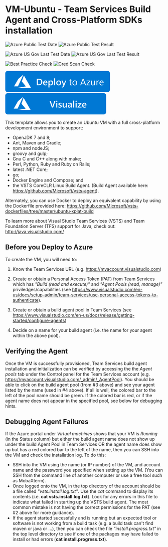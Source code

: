 # VM-Ubuntu - Team Services Build Agent and Cross-Platform SDKs installation

![Azure Public Test Date](https://azurequickstartsservice.blob.core.windows.net/badges/vsts-fullbuild-ubuntu-vm/PublicLastTestDate.svg)
![Azure Public Test Result](https://azurequickstartsservice.blob.core.windows.net/badges/vsts-fullbuild-ubuntu-vm/PublicDeployment.svg)

![Azure US Gov Last Test Date](https://azurequickstartsservice.blob.core.windows.net/badges/vsts-fullbuild-ubuntu-vm/FairfaxLastTestDate.svg)
![Azure US Gov Last Test Result](https://azurequickstartsservice.blob.core.windows.net/badges/vsts-fullbuild-ubuntu-vm/FairfaxDeployment.svg)

![Best Practice Check](https://azurequickstartsservice.blob.core.windows.net/badges/vsts-fullbuild-ubuntu-vm/BestPracticeResult.svg)
![Cred Scan Check](https://azurequickstartsservice.blob.core.windows.net/badges/vsts-fullbuild-ubuntu-vm/CredScanResult.svg)

[![Deploy To Azure](https://raw.githubusercontent.com/Azure/azure-quickstart-templates/master/1-CONTRIBUTION-GUIDE/images/deploytoazure.svg?sanitize=true)](https://portal.azure.com/#create/Microsoft.Template/uri/https%3A%2F%2Fraw.githubusercontent.com%2FAzure%2Fazure-quickstart-templates%2Fmaster%2Fvsts-fullbuild-ubuntu-vm%2Fazuredeploy.json)
[![Visualize](https://raw.githubusercontent.com/Azure/azure-quickstart-templates/master/1-CONTRIBUTION-GUIDE/images/visualizebutton.svg?sanitize=true)](http://armviz.io/#/?load=https%3A%2F%2Fraw.githubusercontent.com%2FAzure%2Fazure-quickstart-templates%2Fmaster%2Fvsts-fullbuild-ubuntu-vm%2Fazuredeploy.json)

This template allows you to create an Ubuntu VM with a full cross-platform
development environment to support:

- OpenJDK 7 and 8;
- Ant, Maven and Gradle;
- npm and nodeJS;
- groovy and gulp;
- Gnu C and C++ along with make;
- Perl, Python, Ruby and Ruby on Rails;
- latest .NET Core;
- go;
- Docker Engine and Compose; and
- the VSTS CoreCLR Linux Build Agent. (Build Agent available here:
  https://github.com/Microsoft/vsts-agent).

Alternately, you can use Docker to deploy an equivalent capability by using the
Dockerfile provided here:
https://github.com/Microsoft/vsts-dockerfiles/tree/master/ubuntu-xplat-build

To learn more about Visual Studio Team Services (VSTS) and Team Foundation
Server (TFS) support for Java, check out: http://java.visualstudio.com/

## Before you Deploy to Azure

To create the VM, you will need to:

1. Know the Team Services URL (e.g. https://myaccount.visualstudio.com)

2. Create or obtain a Personal Access Token (PAT) from Team Services which has
   _"Build (read and execute)"_ and _"Agent Pools (read, manage)"_
   priviledges/capabilities (see
   https://www.visualstudio.com/en-us/docs/setup-admin/team-services/use-personal-access-tokens-to-authenticate).

3. Create or obtain a build agent pool in Team Services (see
   https://www.visualstudio.com/en-us/docs/release/getting-started/configure-agents)

4. Decide on a name for your build agent (i.e. the name for your agent within
   the above pool).

## Verifying the Agent

Once the VM is successfully provisioned, Team Services build agent installation
and initialization can be verified by accessing the the _Agent pools_ tab under
the Control panel for the Team Services account (e.g.
https://myaccount.visualstudio.com/_admin/_AgentPool). You should be able to
click on the build agent pool (from #3 above) and see your agent listed by the
name (used in #4 above). If all is well, the colored bar to the left of the pool
name should be green. If the colored bar is red, or if the agent name does not
appear in the specified pool, see below for debugging hints.

## Debugging Agent Failures

If the Azure portal under _Virtual machines_ shows that your VM is _Running_ (in
the Status column) but either the build agent name does not show up under the
build Agent Pool in Team Services OR the agent name does show up but has a red
colored bar to the left of the name, then you can SSH into the VM and check the
installation log. To do this:

- SSH into the VM using the name (or IP number) of the VM, and account name and
  the password you specified when setting up the VM. (You can SSH from the
  command line of another computer or use a free tool such as MobaXterm).
- Once logged onto the VM, in the top directory of the account should be a file
  called _"vsts.install.log.txt"_. Use the _cat_ command to display its contents
  (i.e. **cat vsts.install.log.txt**). Look for any errors in this file to
  indicate what failed in starting up the VSTS build agent. The most common
  mistake is not having the correct permissions for the PAT (see #2 above for
  more guidance).
- If the agent started sucessfully and is running but an expected tool or
  software is not working from a build task (e.g. a build task can't find maven
  or java or ...), then you can check the file _"install.progress.txt"_ in the
  top level directory to see if one of the packages may have failed to install
  or had errors (**cat install.progress.txt**).

